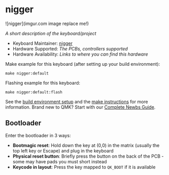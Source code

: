 # nigger

![nigger](imgur.com image replace me!)

*A short description of the keyboard/project*

* Keyboard Maintainer: [nigger](https://github.com/nigger)
* Hardware Supported: *The PCBs, controllers supported*
* Hardware Availability: *Links to where you can find this hardware*

Make example for this keyboard (after setting up your build environment):

    make nigger:default

Flashing example for this keyboard:

    make nigger:default:flash

See the [build environment setup](https://docs.qmk.fm/#/getting_started_build_tools) and the [make instructions](https://docs.qmk.fm/#/getting_started_make_guide) for more information. Brand new to QMK? Start with our [Complete Newbs Guide](https://docs.qmk.fm/#/newbs).

## Bootloader

Enter the bootloader in 3 ways:

* **Bootmagic reset**: Hold down the key at (0,0) in the matrix (usually the top left key or Escape) and plug in the keyboard
* **Physical reset button**: Briefly press the button on the back of the PCB - some may have pads you must short instead
* **Keycode in layout**: Press the key mapped to `QK_BOOT` if it is available
